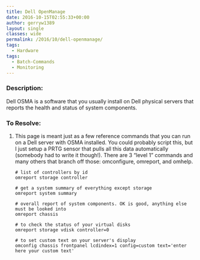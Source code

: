 ```yaml
---
title: Dell OpenManage
date: 2016-10-15T02:55:33+00:00
author: gerryw1389
layout: single
classes: wide
permalink: /2016/10/dell-openmanage/
tags:
  - Hardware
tags:
  - Batch-Commands
  - Monitoring
---
```

<!--more-->

### Description:

Dell OSMA is a software that you usually install on Dell physical servers that reports the health and status of system components.

### To Resolve:

1. This page is meant just as a few reference commands that you can run on a Dell server with OSMA installed. You could probably script this, but I just setup a PRTG sensor that pulls all this data automatically (somebody had to write it though!). There are 3 &#8220;level 1&#8221; commands and many others that branch off those: omconfigure, omreport, and omhelp.

   ```escape
   # list of controllers by id  
   omreport storage controller

   # get a system summary of everything except storage  
   omreport system summary

   # overall report of system components. OK is good, anything else must be looked into  
   omreport chassis

   # to check the status of your virtual disks  
   omreport storage vdisk controller=0

   # to set custom text on your server's display  
   omconfig chassis frontpanel lcdindex=1 config=custom text='enter here your custom text'
   ```

